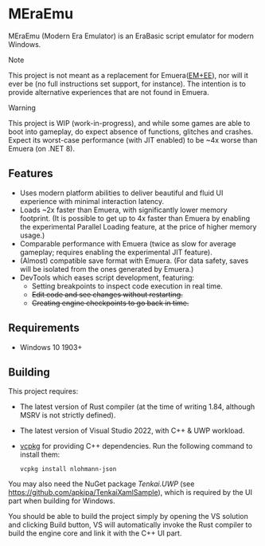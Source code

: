 # MEraEmu

MEraEmu (Modern Era Emulator) is an EraBasic script emulator for modern Windows.

> [!NOTE]
> This project is not meant as a replacement for Emuera([EM+EE](https://evilmask.gitlab.io/emuera.em.doc/index.html)), nor will it ever be (no full instructions set support, for instance). The intention is to provide alternative experiences that are not found in Emuera.

> [!WARNING]
> This project is WIP (work-in-progress), and while some games are able to boot into gameplay, do expect absence of functions, glitches and crashes. Expect its worst-case performance (with JIT enabled) to be ~4x worse than Emuera (on .NET 8).

## Features

* Uses modern platform abilities to deliver beautiful and fluid UI experience with minimal interaction latency.
* Loads ~2x faster than Emuera, with significantly lower memory footprint. (It is possible to get up to 4x faster than Emuera by enabling the experimental Parallel Loading feature, at the price of higher memory usage.)
* Comparable performance with Emuera (twice as slow for average gameplay; requires enabling the experimental JIT feature).
* (Almost) compatible save format with Emuera. (For data safety, saves will be isolated from the ones generated by Emuera.)
* DevTools which eases script development, featuring:
  * Setting breakpoints to inspect code execution in real time.
  * ~~Edit code and see changes without restarting.~~
  * ~~Creating engine checkpoints to go back in time.~~

## Requirements

* Windows 10 1903+

## Building

This project requires:

* The latest version of Rust compiler (at the time of writing 1.84, although MSRV is not strictly defined).
* The latest version of Visual Studio 2022, with C++ & UWP workload.
* [vcpkg](https://github.com/microsoft/vcpkg) for providing C++ dependencies. Run the following command to install them:

  ```shell
  vcpkg install nlohmann-json
  ```

You may also need the NuGet package *Tenkai.UWP* (see https://github.com/apkipa/TenkaiXamlSample), which is required by the UI part when building for Windows.

You should be able to build the project simply by opening the VS solution and clicking Build button, VS will automatically invoke the Rust compiler to build the engine core and link it with the C++ UI part.